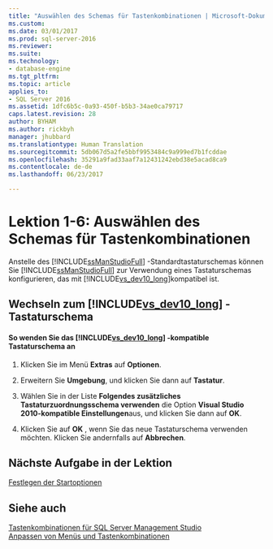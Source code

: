```yaml
---
title: "Auswählen des Schemas für Tastenkombinationen | Microsoft-Dokumentation"
ms.custom: 
ms.date: 03/01/2017
ms.prod: sql-server-2016
ms.reviewer: 
ms.suite: 
ms.technology:
- database-engine
ms.tgt_pltfrm: 
ms.topic: article
applies_to:
- SQL Server 2016
ms.assetid: 1dfc6b5c-0a93-450f-b5b3-34ae0ca79717
caps.latest.revision: 28
author: BYHAM
ms.author: rickbyh
manager: jhubbard
ms.translationtype: Human Translation
ms.sourcegitcommit: 5db067d5a2fe5bbf9953484c9a999ed7b1fcddae
ms.openlocfilehash: 35291a9fad33aaf7a12431242ebd38e5acad8ca9
ms.contentlocale: de-de
ms.lasthandoff: 06/23/2017

---
```

# <a name="lesson-1-6---select-the-keyboard-shortcut-scheme"></a>Lektion 1-6: Auswählen des Schemas für Tastenkombinationen
Anstelle des [!INCLUDE[ssManStudioFull](../../includes/ssmanstudiofull-md.md)] -Standardtastaturschemas können Sie [!INCLUDE[ssManStudioFull](../../includes/ssmanstudiofull-md.md)] zur Verwendung eines Tastaturschemas konfigurieren, das mit [!INCLUDE[vs_dev10_long](../../includes/vs-dev10-long-md.md)]kompatibel ist.  
  
## <a name="changing-to-the-includevsdev10longincludesvs-dev10-long-mdmd-keyboard-scheme"></a>Wechseln zum [!INCLUDE[vs_dev10_long](../../includes/vs-dev10-long-md.md)] -Tastaturschema  
  
#### <a name="to-apply-includevsdev10longincludesvs-dev10-long-mdmd-compatible-keyboard-scheme"></a>So wenden Sie das [!INCLUDE[vs_dev10_long](../../includes/vs-dev10-long-md.md)] -kompatible Tastaturschema an  
  
1.  Klicken Sie im Menü **Extras** auf **Optionen**.  
  
2.  Erweitern Sie **Umgebung**, und klicken Sie dann auf **Tastatur**.  
  
3.  Wählen Sie in der Liste **Folgendes zusätzliches Tastaturzuordnungsschema verwenden** die Option **Visual Studio 2010-kompatible Einstellungen**aus, und klicken Sie dann auf **OK**.  
  
4.  Klicken Sie auf **OK** , wenn Sie das neue Tastaturschema verwenden möchten. Klicken Sie andernfalls auf **Abbrechen**.  
  
## <a name="next-task-in-lesson"></a>Nächste Aufgabe in der Lektion  
[Festlegen der Startoptionen](../../tools/sql-server-management-studio/lesson-1-7-set-the-startup-options.md)  
  
## <a name="see-also"></a>Siehe auch  
[Tastenkombinationen für SQL Server Management Studio](../../tools/sql-server-management-studio/sql-server-management-studio-keyboard-shortcuts.md)  
[Anpassen von Menüs und Tastenkombinationen](http://msdn.microsoft.com/library/fb4edf3c-71b6-4645-b1d1-ddfdd69f0d7b)  
  
  
  

